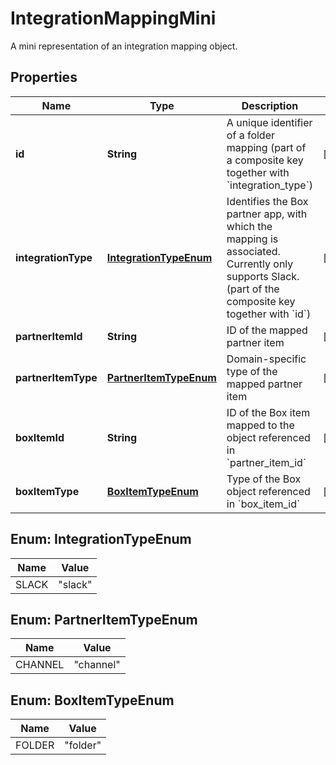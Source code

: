 

# IntegrationMappingMini

A mini representation of an integration mapping object.

## Properties

| Name | Type | Description | Notes |
|------------ | ------------- | ------------- | -------------|
|**id** | **String** | A unique identifier of a folder mapping (part of a composite key together with &#x60;integration_type&#x60;) |  [optional] |
|**integrationType** | [**IntegrationTypeEnum**](#IntegrationTypeEnum) | Identifies the Box partner app, with which the mapping is associated. Currently only supports Slack. (part of the composite key together with &#x60;id&#x60;) |  [optional] |
|**partnerItemId** | **String** | ID of the mapped partner item |  [optional] |
|**partnerItemType** | [**PartnerItemTypeEnum**](#PartnerItemTypeEnum) | Domain-specific type of the mapped partner item |  [optional] |
|**boxItemId** | **String** | ID of the Box item mapped to the object referenced in &#x60;partner_item_id&#x60; |  [optional] |
|**boxItemType** | [**BoxItemTypeEnum**](#BoxItemTypeEnum) | Type of the Box object referenced in &#x60;box_item_id&#x60; |  [optional] |



## Enum: IntegrationTypeEnum

| Name | Value |
|---- | -----|
| SLACK | &quot;slack&quot; |



## Enum: PartnerItemTypeEnum

| Name | Value |
|---- | -----|
| CHANNEL | &quot;channel&quot; |



## Enum: BoxItemTypeEnum

| Name | Value |
|---- | -----|
| FOLDER | &quot;folder&quot; |



